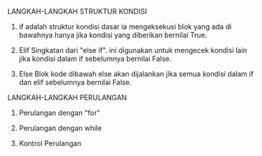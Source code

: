 LANGKAH-LANGKAH STRUKTUR KONDISI

1. if adalah struktur kondisi dasar ia mengeksekusi blok yang ada di bawahnya hanya jika kondisi yang diberikan bernilai True.

2. Elif Singkatan dari "else if". ini digunakan untuk mengecek kondisi lain jika kondisi dalam if sebelumnya bernilai False.

3. Else Blok kode dibawah else akan dijalankan jika semua kondisi dalam if dan elif sebelumnya bernilai False.

LANGKAH-LANGKAH PERULANGAN

1. Perulangan dengan "for"

2. Perulangan dengan while

3. Kontrol Perulangan
